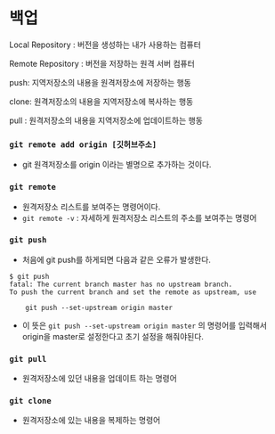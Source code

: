 # 백업



Local Repository : 버전을 생성하는 내가 사용하는 컴퓨터

Remote Repository : 버전을 저장하는 원격 서버 컴퓨터

push: 지역저장소의 내용을 원격저장소에 저장하는 행동

clone: 원격저장소의 내용을 지역저장소에 복사하는 행동

pull : 원격저장소의 내용을 지역저장소에 업데이트하는 행동



### `git remote add origin [깃허브주소]`

- git 원격저장소를 origin 이라는 별명으로 추가하는 것이다.



### `git remote`

- 원격저장소 리스트를 보여주는 명령어이다.
- `git remote -v` : 자세하게 원격저장소 리스트의 주소를 보여주는 명령어



### `git push`

- 처음에 git push를 하게되면 다음과 같은 오류가 발생한다.

```
$ git push
fatal: The current branch master has no upstream branch.
To push the current branch and set the remote as upstream, use

    git push --set-upstream origin master

```

- 이 뜻은 `git push --set-upstream origin master` 의 명령어를 입력해서  origin을 master로 설정한다고 초기 설정을 해줘야된다.



### `git pull`

- 원격저장소에 있던 내용을 업데이트 하는 명령어



### `git clone`

- 원격저장소에 있는 내용을 복제하는 명령어



